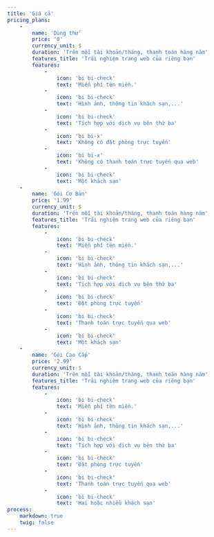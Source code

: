 ```yaml
---
title: 'Giá cả'
pricing_plans:
    -
        name: 'Dùng thử'
        price: '0'
        currency_unit: $
        duration: 'Trên mỗi tài khoản/tháng, thanh toán hàng năm'
        features_title: 'Trải nghiệm trang web của riêng bạn'
        features:
            -
                icon: 'bi bi-check'
                text: 'Miễn phí tên miền.'
            -
                icon: 'bi bi-check'
                text: 'Hình ảnh, thông tin khách sạn,...'
            -
                icon: 'bi bi-check'
                text: 'Tích hợp với dịch vụ bên thứ ba'
            -
                icon: 'bi bi-x'
                text: 'Không có đặt phòng trực tuyến'
            -
                icon: 'bi bi-x'
                text: 'Không có thanh toán trực tuyến qua web'
            -
                icon: 'bi bi-check'
                text: 'Một khách sạn'
    -
        name: 'Gói Cơ Bản'
        price: '1.99'
        currency_unit: $
        duration: 'Trên mỗi tài khoản/tháng, thanh toán hàng năm'
        features_title: 'Trải nghiệm trang web của riêng bạn'
        features:
            -
                icon: 'bi bi-check'
                text: 'Miễn phí tên miền.'
            -
                icon: 'bi bi-check'
                text: 'Hình ảnh, thông tin khách sạn,...'
            -
                icon: 'bi bi-check'
                text: 'Tích hợp với dịch vụ bên thứ ba'
            -
                icon: 'bi bi-check'
                text: 'Đặt phòng trực tuyến'
            -
                icon: 'bi bi-check'
                text: 'Thanh toán trực tuyến qua web'
            -
                icon: 'bi bi-check'
                text: 'Một khách sạn'
    -
        name: 'Gói Cao Cấp'
        price: '2.99'
        currency_unit: $
        duration: 'Trên mỗi tài khoản/tháng, thanh toán hàng năm'
        features_title: 'Trải nghiệm trang web của riêng bạn'
        features:
            -
                icon: 'bi bi-check'
                text: 'Miễn phí tên miền.'
            -
                icon: 'bi bi-check'
                text: 'Hình ảnh, thông tin khách sạn,...'
            -
                icon: 'bi bi-check'
                text: 'Tích hợp với dịch vụ bên thứ ba'
            -
                icon: 'bi bi-check'
                text: 'Đặt phòng trực tuyến'
            -
                icon: 'bi bi-check'
                text: 'Thanh toán trực tuyến qua web'
            -
                icon: 'bi bi-check'
                text: 'Hai hoặc nhiều khách sạn'
process:
    markdown: true
    twig: false
---
```


